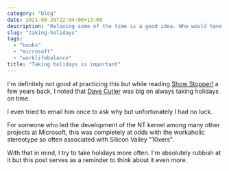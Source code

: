 ```yaml
---
category: "blog"
date: 2021-08-29T22:04:00+13:00
description: "Relaxing some of the time is a good idea. Who would have guessed?"
slug: "taking-holidays"
tags:
  - "books"
  - "microsoft"
  - "worklifebalance"
title: "Taking holidays is important"
---
```


I'm definitely not good at practicing this but while reading [Show Stopper!](https://www.amazon.com/Show-Stopper-Breakneck-Generation-Microsoft/dp/0029356717) a few years back, I noted that [Dave Cutler](https://en.wikipedia.org/wiki/Dave_Cutler) was big on always taking holidays on time.

I even tried to email him once to ask why but unfortunately I had no luck.

For someone who led the development of the NT kernel among many other projects at Microsoft, this was completely at odds with the workaholic stereotype so often associated with Silicon Valley "10xers".

With that in mind, I try to take holidays more often. I'm absolutely rubbish at it but this post serves as a reminder to think about it even more.
